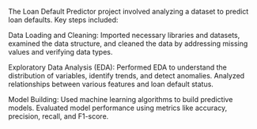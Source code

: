 The Loan Default Predictor project involved analyzing a dataset to predict loan defaults. Key steps included:

Data Loading and Cleaning: Imported necessary libraries and datasets, examined the data structure, and cleaned the data by addressing missing values and verifying data types.

Exploratory Data Analysis (EDA): Performed EDA to understand the distribution of variables, identify trends, and detect anomalies. Analyzed relationships between various features and loan default status.

Model Building: Used machine learning algorithms to build predictive models. Evaluated model performance using metrics like accuracy, precision, recall, and F1-score.
